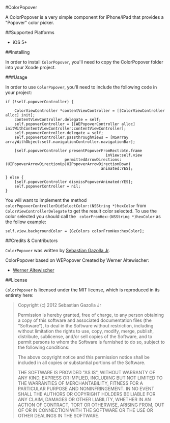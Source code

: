#ColorPopover

A ColorPopover is a very simple component for iPhone/iPad that provides a "Popover" color picker.

##Supported Platforms

- iOS 5+

##Installing

In order to install `ColorPopover`, you'll need to copy the ColorPopover folder into your Xcode project. 

###Usage

In order to use `ColorPopover`, you'll need to include the following code in your project:

    if (!self.popoverController) {
		
		ColorViewController *contentViewController = [[ColorViewController alloc] init];
        contentViewController.delegate = self;
		self.popoverController = [[WEPopoverController alloc] initWithContentViewController:contentViewController];
		self.popoverController.delegate = self;
		self.popoverController.passthroughViews = [NSArray arrayWithObject:self.navigationController.navigationBar];
		
		[self.popoverController presentPopoverFromRect:btn.frame
                                                inView:self.view
                              permittedArrowDirections:(UIPopoverArrowDirectionUp|UIPopoverArrowDirectionDown)
                                              animated:YES];
        
	} else {
		[self.popoverController dismissPopoverAnimated:YES];
		self.popoverController = nil;
	}


You will want to implement the method `colorPopoverControllerDidSelectColor:(NSString *)hexColor` from `ColorViewControllerDelegate` to get the result color selected. To use the color selected you should call the ` colorFromHex:(NSString *)hexColor` as the follow example:

	self.view.backgroundColor = [GzColors colorFromHex:hexColor];


 
##Credits & Contributors

`ColorPopover` was written by [Sebastian Gazolla Jr][1].

  [1]: http://gazapps.com

  
ColorPopover based on WEPopover Created by Werner Altewischer:

- [Werner Altewischer](https://github.com/werner77/WEPopover)

  
##License

`ColorPopover` is licensed under the MIT license, which is reproduced in its entirety here:


>Copyright (c) 2012 Sebastian Gazolla Jr
>
>Permission is hereby granted, free of charge, to any person obtaining a copy
>of this software and associated documentation files (the "Software"), to deal
>in the Software without restriction, including without limitation the rights
>to use, copy, modify, merge, publish, distribute, sublicense, and/or sell
>copies of the Software, and to permit persons to whom the Software is
>furnished to do so, subject to the following conditions:
>
>The above copyright notice and this permission notice shall be included in
>all copies or substantial portions of the Software.
>
>THE SOFTWARE IS PROVIDED "AS IS", WITHOUT WARRANTY OF ANY KIND, EXPRESS OR
>IMPLIED, INCLUDING BUT NOT LIMITED TO THE WARRANTIES OF MERCHANTABILITY,
>FITNESS FOR A PARTICULAR PURPOSE AND NONINFRINGEMENT. IN NO EVENT SHALL THE
>AUTHORS OR COPYRIGHT HOLDERS BE LIABLE FOR ANY CLAIM, DAMAGES OR OTHER
>LIABILITY, WHETHER IN AN ACTION OF CONTRACT, TORT OR OTHERWISE, ARISING FROM,
>OUT OF OR IN CONNECTION WITH THE SOFTWARE OR THE USE OR OTHER DEALINGS IN
>THE SOFTWARE.